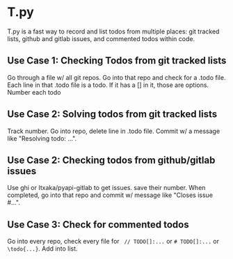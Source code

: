 # T.py

T.py is a fast way to record and list todos from multiple places: git tracked lists, github and gitlab issues, and commented todos within code.

## Use Case 1: Checking Todos from git tracked lists

Go through a file w/ all git repos. Go into that repo and check for a .todo file.
Each line in that .todo file is a todo.  If it has a [] in it, those are options. Number each todo

## Use Case 2: Solving todos from git tracked lists

Track number.  Go into repo, delete line in .todo file.  Commit w/ a message like "Resolving todo: ...".

## Use Case 2: Checking todos from github/gitlab issues

Use ghi or Itxaka/pyapi-gitlab to get issues.  save their number.  When completed, go into that repo and commit w/ message like "Closes issue #...".

## Use Case 3: Check for commented todos

Go into every repo, check every file for ` // TODO[]:...` or `# TODO[]:...` or
`\todo{...}`.  Add into list.

